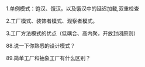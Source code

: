 



1.单例模式：饱汉、饿汉。以及饿汉中的延迟加载,双重检查

2.工厂模式、装饰者模式、观察者模式。

3.工厂方法模式的优点（低耦合、高内聚，开放封闭原则）

88.说一下你熟悉的设计模式？

89.简单工厂和抽象工厂有什么区别？


